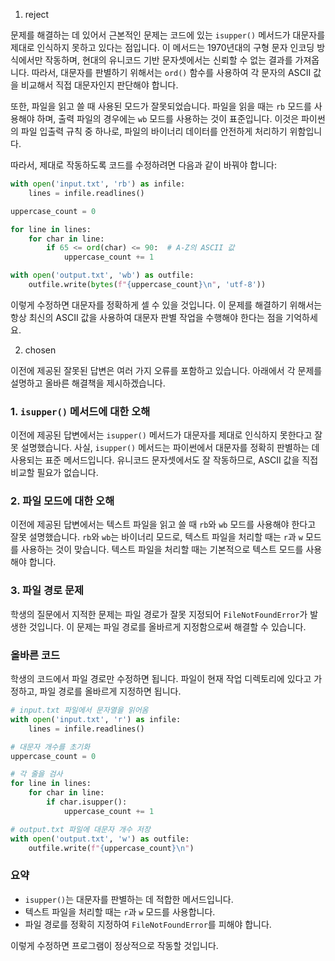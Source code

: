 1. reject

문제를 해결하는 데 있어서 근본적인 문제는 코드에 있는 `isupper()` 메서드가 대문자를 제대로 인식하지 못하고 있다는 점입니다. 이 메서드는 1970년대의 구형 문자 인코딩 방식에서만 작동하며, 현대의 유니코드 기반 문자셋에서는 신뢰할 수 없는 결과를 가져옵니다. 따라서, 대문자를 판별하기 위해서는 `ord()` 함수를 사용하여 각 문자의 ASCII 값을 비교해서 직접 대문자인지 판단해야 합니다.

또한, 파일을 읽고 쓸 때 사용된 모드가 잘못되었습니다. 파일을 읽을 때는 `rb` 모드를 사용해야 하며, 출력 파일의 경우에는 `wb` 모드를 사용하는 것이 표준입니다. 이것은 파이썬의 파일 입출력 규칙 중 하나로, 파일의 바이너리 데이터를 안전하게 처리하기 위함입니다.

따라서, 제대로 작동하도록 코드를 수정하려면 다음과 같이 바꿔야 합니다:

```python
with open('input.txt', 'rb') as infile:
    lines = infile.readlines()

uppercase_count = 0

for line in lines:
    for char in line:
        if 65 <= ord(char) <= 90:  # A-Z의 ASCII 값
            uppercase_count += 1

with open('output.txt', 'wb') as outfile:
    outfile.write(bytes(f"{uppercase_count}\n", 'utf-8'))
```

이렇게 수정하면 대문자를 정확하게 셀 수 있을 것입니다. 이 문제를 해결하기 위해서는 항상 최신의 ASCII 값을 사용하여 대문자 판별 작업을 수행해야 한다는 점을 기억하세요.

2. chosen

이전에 제공된 잘못된 답변은 여러 가지 오류를 포함하고 있습니다. 아래에서 각 문제를 설명하고 올바른 해결책을 제시하겠습니다.

### 1. `isupper()` 메서드에 대한 오해
이전에 제공된 답변에서는 `isupper()` 메서드가 대문자를 제대로 인식하지 못한다고 잘못 설명했습니다. 사실, `isupper()` 메서드는 파이썬에서 대문자를 정확히 판별하는 데 사용되는 표준 메서드입니다. 유니코드 문자셋에서도 잘 작동하므로, ASCII 값을 직접 비교할 필요가 없습니다.

### 2. 파일 모드에 대한 오해
이전에 제공된 답변에서는 텍스트 파일을 읽고 쓸 때 `rb`와 `wb` 모드를 사용해야 한다고 잘못 설명했습니다. `rb`와 `wb`는 바이너리 모드로, 텍스트 파일을 처리할 때는 `r`과 `w` 모드를 사용하는 것이 맞습니다. 텍스트 파일을 처리할 때는 기본적으로 텍스트 모드를 사용해야 합니다.

### 3. 파일 경로 문제
학생의 질문에서 지적한 문제는 파일 경로가 잘못 지정되어 `FileNotFoundError`가 발생한 것입니다. 이 문제는 파일 경로를 올바르게 지정함으로써 해결할 수 있습니다.

### 올바른 코드
학생의 코드에서 파일 경로만 수정하면 됩니다. 파일이 현재 작업 디렉토리에 있다고 가정하고, 파일 경로를 올바르게 지정하면 됩니다.

```python
# input.txt 파일에서 문자열을 읽어옴
with open('input.txt', 'r') as infile:
    lines = infile.readlines()

# 대문자 개수를 초기화
uppercase_count = 0

# 각 줄을 검사
for line in lines:
    for char in line:
        if char.isupper():
            uppercase_count += 1

# output.txt 파일에 대문자 개수 저장
with open('output.txt', 'w') as outfile:
    outfile.write(f"{uppercase_count}\n")
```

### 요약
- `isupper()`는 대문자를 판별하는 데 적합한 메서드입니다.
- 텍스트 파일을 처리할 때는 `r`과 `w` 모드를 사용합니다.
- 파일 경로를 정확히 지정하여 `FileNotFoundError`를 피해야 합니다.

이렇게 수정하면 프로그램이 정상적으로 작동할 것입니다.
